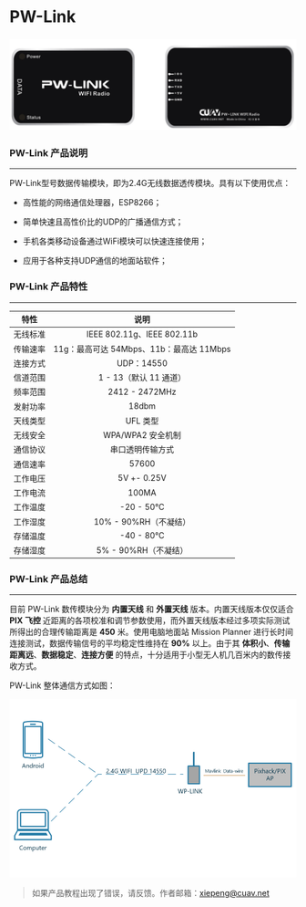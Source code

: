 # PW-Link

### ![pw link2](../assets/pw-link2.png)

### PW-Link 产品说明

---

PW-Link型号数据传输模块，即为2.4G无线数据透传模块。具有以下使用优点：

* 高性能的网络通信处理器，ESP8266；

* 简单快速且高性价比的UDP的广播通信方式；

* 手机各类移动设备通过WiFi模块可以快速连接使用；

* 应用于各种支持UDP通信的地面站软件；

### PW-Link 产品特性

---

| 特性 | 说明 |
| :---: | :---: |
| 无线标准 | IEEE 802.11g、IEEE 802.11b |
| 传输速率 | 11g：最高可达 54Mbps、11b：最高达 11Mbps |
| 连接方式 | UDP：14550 |
| 信道范围 | 1 - 13（默认 11 通道） |
| 频率范围 | 2412 - 2472MHz |
| 发射功率 | 18dbm |
| 天线类型 | UFL 类型 |
| 无线安全 | WPA/WPA2 安全机制 |
| 通信协议 | 串口透明传输方式 |
| 通信速率 | 57600 |
| 工作电压 | 5V +- 0.25V |
| 工作电流 | 100MA |
| 工作温度 | -20 - 50°C |
| 工作湿度 | 10% - 90%RH（不凝结） |
| 存储温度 | -40 - 80°C |
| 存储湿度 | 5% - 90%RH（不凝结） |

### PW-Link 产品总结

---

目前 PW-Link 数传模块分为 **内置天线** 和 **外置天线** 版本。内置天线版本仅仅适合 **PIX 飞控** 近距离的各项校准和调节参数使用，而外置天线版本经过多项实际测试所得出的合理传输距离是 **450** 米。使用电脑地面站 Mission Planner 进行长时间连接测试，数据传输信号的平均稳定性维持在 **90%** 以上。由于其 **体积小**、**传输距离远**、**数据稳定**、**连接方便** 的特点，十分适用于小型无人机几百米内的数传接收方式。

PW-Link 整体通信方式如图：

![pwlink connected](../assets/pwlink-connected-description.png)

> 如果产品教程出现了错误，请反馈。作者邮箱：xiepeng@cuav.net



